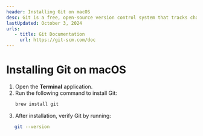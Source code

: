 ```yaml
---
header: Installing Git on macOS
desc: Git is a free, open-source version control system that tracks changes in source code, enabling collaboration and efficient management of projects.
lastUpdated: October 3, 2024
urls: 
   - title: Git Documentation
     url: https://git-scm.com/doc
---
```


# Installing Git on macOS

1. Open the **Terminal** application.
2. Run the following command to install Git:
   ```bash
   brew install git
   ```
3. After installation, verify Git by running:

```bash
   git --version
```
